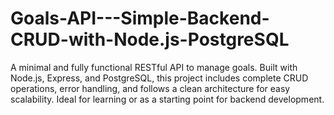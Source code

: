 # Goals-API---Simple-Backend-CRUD-with-Node.js-PostgreSQL
A minimal and fully functional RESTful API to manage goals. Built with Node.js, Express, and PostgreSQL, this project includes complete CRUD operations, error handling, and follows a clean architecture for easy scalability. Ideal for learning or as a starting point for backend development.
